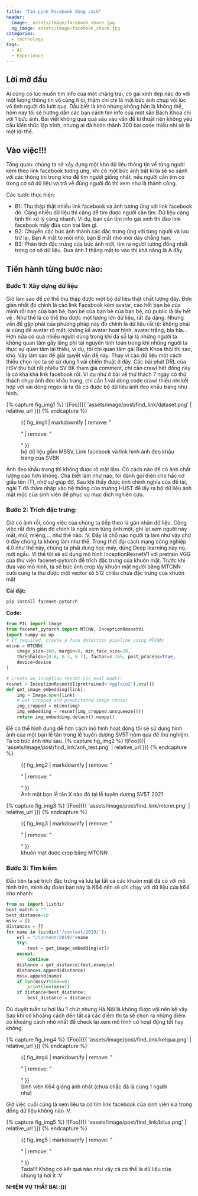 ```yaml
---
title: "Tìm Link Facebook đúng cách"
header:
  image:  assets/image/facebook_share.jpg
  og_image: assets/image/facebook_share.jpg
categories:
  - technology
tags:
  - AI
  - Experience
---
```

 
## Lời mở đầu

Ai cũng có lúc muốn tìm info của một chàng trai, cô gái xinh đẹp nào đó với một lượng thông tin vô cùng ít ỏi, thậm chí chỉ là một bức ảnh chụp vội lúc vô tình người đó lướt qua. Dẫu biết là khó nhưng không hẳn là không thể, hôm nay tôi sẽ hướng dẫn các bạn cách tìm info của một sắn Bách Khoa chỉ với 1 bức ảnh. Bài viết không quá quá sâu vào vấn đề kĩ thuật nên không yêu cầu kiến thức lập trình, nhưng ai đã hoàn thành 300 bài code thiếu nhi sẽ là một lợi thế. 


## Vào việc!!!

Tổng quan: chúng ta sẽ  xây dựng một kho dữ liệu thông tin về từng người kèm theo link facebook tương ứng, khi có một bức ảnh bất kì ta sẽ so sánh với các thông tin trong kho để tìm người giống nhất, nếu người cần tìm có trong cơ sở dữ liệu và trả về đúng người đó thì xem như là thành công. 

Các bước thực hiện:
* B1: Thu thập thật nhiều link facebook và ảnh tương ứng với link facebook đó. Càng nhiều dữ liệu thì càng dễ tìm được người cần tìm. Dữ liệu càng tinh thì xử lý càng nhanh. Ví dụ, bạn cần tìm info gái xinh thì đào link facebook mấy đứa con trai làm gì.
* B2: Chuyển các bức ảnh thành các đặc trưng ứng với từng người và lưu trữ lại, Bạn A mắt to môi nhỏ, bạn B mắt nhỏ môi dày chẳng hạn.
* B3: Phân tích đặc trưng của bức ảnh mới, tìm ra người tương đồng nhất trong cơ sở dữ liệu. Đưa ảnh 1 thằng mắt to vào thì khả năng là A đấy.

## Tiến hành từng bước nào:

### Bước 1: Xây dựng dữ liệu
Giờ làm sao để có thể thu thập được một bộ dữ liêu thật chất lượng đây. Đơn giản nhất đó chính là cào link Facebook kèm avatar, cào hết bạn bè của mình rồi bạn của bạn bè, bạn bè của bạn bè của bạn bè, cứ public là lấy hết về . Như thế là có thể thu được một lượng lớn dữ liệu, rất đa dạng. Nhưng vấn đề gặp phải của phương pháp này đó chính là dữ liệu rất tệ: không phải ai cũng để avatar rõ mặt, không kể avatar hoạt hình, avatar trắng, bla bla... Hơn nữa có quá nhiều người dùng trong khi đa số lại là những người ta không quan tâm gây lãng phí tài nguyên tính toán trong khi những người ta thực sự quan tâm lại thiếu, ví dụ, tôi chỉ quan tâm gái Bách Khoa thôi thì sao, khó. Vậy làm sao để giải quyết vấn đề này. Thay vì cào dữ liệu một cách thiếu chọn lọc ta sẽ sử dụng 1 vài chiến thuật ở đây. Các bài phát DRL của HSV thu hút rất nhiều SV BK tham gia comment, chỉ cần crawl hết đống này là có kha khá link facebook rồi. Ví dụ như ở bài về thử thách 7 ngày có thử thách chụp ảnh đeo khẩu trang, chỉ cần 1 vài dòng code crawl thiếu nhi kết hợp với vài dòng regex là ta đã có được bộ dữ liệu ảnh đeo khẩu trang như hình.

{% capture fig_img1 %}
![Foo]({{ 'assets/image/post/find_link/dataset.png' | relative_url }})
{% endcapture %}

<figure>
  {{ fig_img1 | markdownify | remove: "<p>" | remove: "</p>" }}
  <figcaption>bộ dữ liệu gồm MSSV, Link facebook và link hình ảnh đeo khẩu trang của SVBK</figcaption>
</figure>


Ảnh đeo khẩu trang thì không được rõ mặt lắm. Có cách nào để có ảnh chất lượng cao hơn không. Chả biết làm như nào, tôi đành gọi điện cho hắc cơ giấu tên (T), nhờ sự giúp đỡ. Sau khi thấy được tính chính nghĩa của đề tài, ngài T đã thâm nhập vào hệ thống của trường HUST để lấy ra bộ dữ liệu ảnh mặt mộc của sinh viên để phục vụ mục đích nghiên cứu.


### Bước 2: Trích đặc trưng:

Giờ có ảnh rồi, công việc của chúng ta tiếp theo là gán nhãn dữ liệu. Công việc rất đơn giản đó chính là ngồi xem từng ảnh một, ghi lại xem người này mắt, mũi, miệng,... như thế nào. :V. Đấy là chỗ nào người ta làm như vậy chứ ở đây chúng ta không làm như thế. Trong thời đại cách mạng công nghiệp 4.0 như thế này, chúng ta phải dùng học máy, dùng Deep learning này nọ, mới ngầu. Vì thế tôi sẽ sử dụng mô hình InceptionResnetV1 với pretrain VGG của thư viện facenet-pytorch để trích đặc trưng của khuôn mặt.
Trước khi đưa vào mô hình, ta sẽ bức ảnh crop lấy khuôn mặt người bằng MTCNN cuối cùng ta thu được một vector số 512 chiều chứa đặc trưng của khuôn mặt

**Cài đặt:**
```bash
pip install facenet-pytorch
```
**Code:**
```python
from PIL import Image
from facenet_pytorch import MTCNN, InceptionResnetV1
import numpy as np
# If required, create a face detection pipeline using MTCNN:
mtcnn = MTCNN(
    image_size=160, margin=0, min_face_size=20,
    thresholds=[0.6, 0.7, 0.7], factor=0.709, post_process=True,
    device=device
)

# Create an inception resnet (in eval mode):
resnet = InceptionResnetV1(pretrained='vggface2').eval()
def get_image_embedding(link):
    img = Image.open(link)
    # Get cropped and prewhitened image tensor
    img_cropped = mtcnn(img)
    img_embedding = resnet(img_cropped.unsqueeze(0))
    return img_embedding.detach().numpy()
```

Để có thể hình dung dễ hơn cách mô hình hoạt động tôi sẽ sử dụng hình ảnh của một bạn lễ tân trong lễ tuyên dương SV5T hôm qua để thử nghiệm. Ta có bức ảnh như sau.
{% capture fig_img2 %}
![Foo]({{ 'assets/image/post/find_link/anh_test.png' | relative_url }})
{% endcapture %}

<figure>
  {{ fig_img2 | markdownify | remove: "<p>" | remove: "</p>" }}
  <figcaption>Ảnh một bạn lễ tân X nào đó tại lễ tuyên dương SV5T 2021</figcaption>
</figure>

{% capture fig_img3 %}
![Foo]({{ 'assets/image/post/find_link/mtcnn.png' | relative_url }})
{% endcapture %}

<figure>
  {{ fig_img3 | markdownify | remove: "<p>" | remove: "</p>" }}
  <figcaption>khuôn mặt được crop bằng MTCNN</figcaption>
</figure>

### Bước 3: Tìm kiếm

Đầu tiên ta sẽ trích đặc trưng và lưu lại tất cả các khuôn mặt đã có với mô hình trên, mình dự đoán bạn này là K64 nên sẽ chỉ chạy với dữ liệu của k64 cho nhanh:

```python
from os import listdir
best_match = ""
best_distance=10
mssv = []
distances = []
for name in listdir('/content/2019/'):
    url = "/content/2019/"+name
    try:
        test = get_image_embedding(url)
    except:
        continue
    distance = get_distance(test,example)
    distances.append(distance)
    mssv.append(name)
    if len(mssv)%500==0:
        print(len(mssv))
    if distance<best_distance:
        best_distance = distance
```

Dù duyệt tuần tự hơi lâu 1 chút nhưng Hà Nội là không được vội nên kệ vậy. Sau khi có khoảng cách đến tất cả các điểm thì ta sẽ chọn ra những điểm có khoảng cách nhỏ nhất để check lại xem mô hình có hoạt động tốt hay không.


{% capture fig_img4 %}
![Foo]({{ 'assets/image/post/find_link/ketqua.png' | relative_url }})
{% endcapture %}

<figure>
  {{ fig_img4 | markdownify | remove: "<p>" | remove: "</p>" }}
  <figcaption>Sinh viên K64 giống ảnh nhất (chưa chắc đã là cùng 1 người nha)</figcaption>
</figure>

Giờ việc cuối cùng là xem liệu ta có tìm link facebook của sinh viên kia trong đống dữ liệu không nào :V.


{% capture fig_img5 %}
![Foo]({{ 'assets/image/post/find_link/bilua.png' | relative_url }})
{% endcapture %}

<figure>
  {{ fig_img5 | markdownify | remove: "<p>" | remove: "</p>" }}
  <figcaption>Tada!!! Không có kết quả nào như vậy cả có thể là dữ liệu của chúng ta hơi ít :V </figcaption>
</figure>

**NHIỆM VỤ THẤT BẠI :)))**


